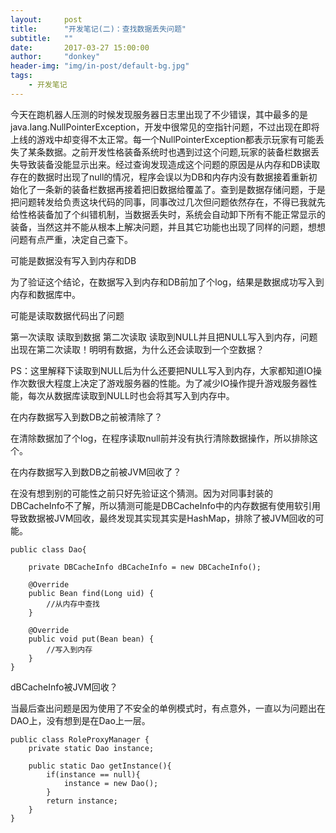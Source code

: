 ```yaml
---
layout:     post
title:      "开发笔记(二)：查找数据丢失问题"
subtitle:   ""
date:       2017-03-27 15:00:00
author:     "donkey"
header-img: "img/in-post/default-bg.jpg"
tags:
    - 开发笔记
---
```


  今天在跑机器人压测的时候发现服务器日志里出现了不少错误，其中最多的是java.lang.NullPointerException，开发中很常见的空指针问题，不过出现在即将上线的游戏中却变得不太正常。每一个NullPointerException都表示玩家有可能丢失了某条数据。之前开发性格装备系统时也遇到过这个问题,玩家的装备栏数据丢失导致装备没能显示出来。经过查询发现造成这个问题的原因是从内存和DB读取存在的数据时出现了null的情况，程序会误以为DB和内存内没有数据接着重新初始化了一条新的装备栏数据再接着把旧数据给覆盖了。查到是数据存储问题，于是把问题转发给负责这块代码的同事，同事改过几次但问题依然存在，不得已我就先给性格装备加了个纠错机制，当数据丢失时，系统会自动卸下所有不能正常显示的装备，当然这并不能从根本上解决问题，并且其它功能也出现了同样的问题，想想问题有点严重，决定自己查下。
  
  可能是数据没有写入到内存和DB
  
  为了验证这个结论，在数据写入到内存和DB前加了个log，结果是数据成功写入到内存和数据库中。
  
  可能是读取数据代码出了问题
  
  第一次读取 读取到数据
  第二次读取 读取到NULL并且把NULL写入到内存，问题出现在第二次读取！明明有数据，为什么还会读取到一个空数据？
  
  PS：这里解释下读取到NULL后为什么还要把NULL写入到内存，大家都知道IO操作次数很大程度上决定了游戏服务器的性能。为了减少IO操作提升游戏服务器性能，每次从数据库读取到NULL时也会将其写入到内存中。
  
  在内存数据写入到数DB之前被清除了？
  
  在清除数据加了个log，在程序读取null前并没有执行清除数据操作，所以排除这个。
  
  在内存数据写入到数DB之前被JVM回收了？
  
  在没有想到别的可能性之前只好先验证这个猜测。因为对同事封装的DBCacheInfo不了解，所以猜测可能是DBCacheInfo中的内存数据有使用软引用导致数据被JVM回收，最终发现其实现其实是HashMap，排除了被JVM回收的可能。
  
  
```
public class Dao{

	private DBCacheInfo dBCacheInfo = new DBCacheInfo();
	
	@Override
	public Bean find(Long uid) {
	    //从内存中查找
	}
	
    @Override
	public void put(Bean bean) {
	    //写入到内存
	}
}
```
  
 dBCacheInfo被JVM回收？
 
  当最后查出问题是因为使用了不安全的单例模式时，有点意外，一直以为问题出在DAO上，没有想到是在Dao上一层。
  
```
public class RoleProxyManager {
	private static Dao instance;
	
	public static Dao getInstance(){
		if(instance == null){
			instance = new Dao();
		}
		return instance;
	}
}
```

  